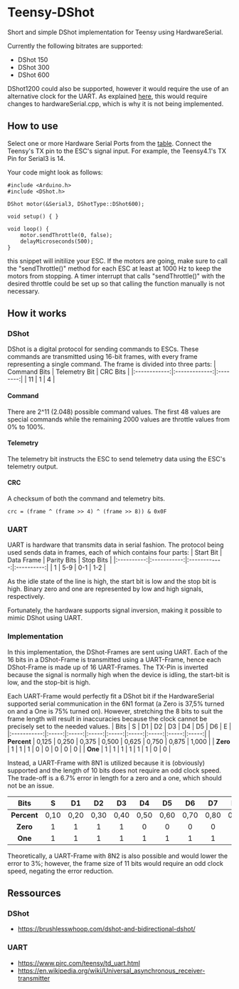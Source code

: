# Teensy-DShot
Short and simple DShot implementation for Teensy using HardwareSerial.

Currently the following bitrates are supported:
* DShot 150
* DShot 300
* DShot 600

DShot1200 could also be supported, however it would require the use of an alternative clock for the UART. As explained [here](https://forum.pjrc.com/threads/67150-Teensy4-1-MAX-baud-rate?s=755c00bdeb5f97523f030ee7cdeff92d&p=278716&viewfull=1#post278716), this would require changes to hardwareSerial.cpp, which is why it is not being implemented.

## How to use
Select one or more Hardware Serial Ports from the [table](https://www.pjrc.com/teensy/td_uart.html). Connect the Teensy's TX pin to the ESC's signal input. For example, the Teensy4.1's TX Pin for Serial3 is 14.

Your code might look as follows: 
```
#include <Arduino.h>
#include <DShot.h>

DShot motor(&Serial3, DShotType::DShot600);

void setup() { }

void loop() {
    motor.sendThrottle(0, false);
    delayMicroseconds(500);
}
```  
this snippet will initilize your ESC. If the motors are going, make sure to call the "sendThrottle()" method for each ESC at least at 1000 Hz to keep the motors from stopping.
A timer interrupt that calls "sendThrottle()" with the desired throttle could be set up so that calling the function manually is not necessary.

## How it works
### DShot
DShot is a digital protocol for sending commands to ESCs. These commands are transmitted using 16-bit frames, with every frame representing a single command. The frame is divided into three parts:
| Command Bits | Telemetry Bit | CRC Bits |
|:------------:|:-------------:|:--------:|
|      11      |       1       |     4    |

#### Command
There are 2^11 (2.048) possible command values. The first 48 values are special commands while the remaining 2000 values are throttle values from 0% to 100%.
#### Telemetry
The telemetry bit instructs the ESC to send telemetry data using the ESC's telemetry output.
#### CRC
A checksum of both the command and telemetry bits. 
```
crc = (frame ^ (frame >> 4) ^ (frame >> 8)) & 0x0F
```
### UART
UART is hardware that transmits data in serial fashion. The protocol being used sends data in frames, each of which contains four parts:
| Start Bit  | Data Frame  | Parity Bits  | Stop Bits  |
|:----------:|:-----------:|:------------:|:----------:|
|     1      |     5-9     |     0-1      |    1-2     |

As the idle state of the line is high, the start bit is low and the stop bit is high. Binary zero and one are represented by low and high signals, respectively. 

Fortunately, the hardware supports signal inversion, making it possible to mimic DShot using UART. 

### Implementation

In this implementation, the DShot-Frames are sent using UART. Each of the 16 bits in a DShot-Frame is transmitted using a UART-Frame, hence each DShot-Frame is made up of 16 UART-Frames. The TX-Pin is inverted because the signal is normally high when the device is idling, the start-bit is low, and the stop-bit is high. 

Each UART-Frame would perfectly fit a DShot bit if the HardwareSerial supported serial communication in the 6N1 format (a Zero is 37,5% turned on and a One is 75% turned on). However, stretching the 8 bits to suit the frame length will result in inaccuracies because the clock cannot be precisely set to the needed values. 
|     Bits    |   S   |   D1  |   D2  |   D3  |   D4  |   D5  |   D6  |   E   |
|:-----------:|:-----:|:-----:|:-----:|:-----:|:-----:|:-----:|:-----:|:-----:|
| **Percent** | 0,125 | 0,250 | 0,375 | 0,500 | 0,625 | 0,750 | 0,875 | 1,000 |
|   **Zero**  |   1   |   1   |   1   |   0   |   0   |   0   |   0   |   0   |
|   **One**   |   1   |   1   |   1   |   1   |   1   |   1   |   0   |   0   |

Instead, a UART-Frame with 8N1 is utilized because it is (obviously) supported and the length of 10 bits does not require an odd clock speed. The trade-off is a 6.7% error in length for a zero and a one, which should not be an issue. 

|     Bits    |   S  |  D1  |  D2  |  D3  |  D4  |  D5  |  D6  |  D7  |  D8  |   E  |
|:-----------:|:----:|:----:|:----:|:----:|:----:|:----:|:----:|:----:|:----:|:----:|
| **Percent** | 0,10 | 0,20 | 0,30 | 0,40 | 0,50 | 0,60 | 0,70 | 0,80 | 0,90 | 1,00 |
|   **Zero**  |   1  |   1  |   1  |   1  |   0  |   0  |   0  |   0  |  0   |   0  |
|   **One**   |   1  |   1  |   1  |   1  |   1  |   1  |   1  |   1  |  0   |   0  |

Theoretically, a UART-Frame with 8N2 is also possible and would lower the error to 3%; however, the frame size of 11 bits would require an odd clock speed, negating the error reduction.

## Ressources
### DShot
* https://brushlesswhoop.com/dshot-and-bidirectional-dshot/
### UART
* https://www.pjrc.com/teensy/td_uart.html
* https://en.wikipedia.org/wiki/Universal_asynchronous_receiver-transmitter
